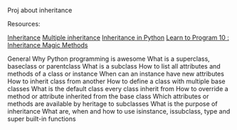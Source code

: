Proj about inheritance

Resources:

[Inheritance](https://docs.python.org/3/tutorial/classes.html#inheritance)
[Multiple inheritance](https://docs.python.org/3/tutorial/classes.html#multiple-inheritance)
[Inheritance in Python](https://www.geeksforgeeks.org/inheritance-in-python/)
[Learn to Program 10 : Inheritance Magic Methods](https://www.youtube.com/watch?v=d8kCdLCi6Lk)



General
Why Python programming is awesome
What is a superclass, baseclass or parentclass
What is a subclass
How to list all attributes and methods of a class or instance
When can an instance have new attributes
How to inherit class from another
How to define a class with multiple base classes
What is the default class every class inherit from
How to override a method or attribute inherited from the base class
Which attributes or methods are available by heritage to subclasses
What is the purpose of inheritance
What are, when and how to use isinstance, issubclass, type and super built-in functions
